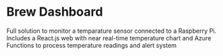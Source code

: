# Brew Dashboard

Full solution to monitor a temparature sensor connected to a Raspberry Pi. Includes a React.js web with near real-time temperature chart and Azure Functions to process temperature readings and alert system
